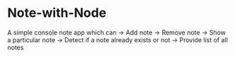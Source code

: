 # Note-with-Node

A simple console note app which can 
    -> Add note
    -> Remove note
    -> Show a particular note
    -> Detect if a note already exists or not
    -> Provide list of all notes
